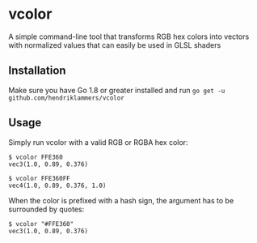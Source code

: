 # vcolor

A simple command-line tool that transforms RGB hex colors into vectors with
normalized values that can easily be used in GLSL shaders


## Installation

Make sure you have Go 1.8 or greater installed and run
`go get -u github.com/hendriklammers/vcolor`


## Usage

Simply run vcolor with a valid RGB or RGBA hex color:
```
$ vcolor FFE360
vec3(1.0, 0.89, 0.376)

$ vcolor FFE360FF
vec4(1.0, 0.89, 0.376, 1.0)
```

When the color is prefixed with a hash sign, the argument has to be
surrounded by quotes:
```
$ vcolor "#FFE360"
vec3(1.0, 0.89, 0.376)
```
